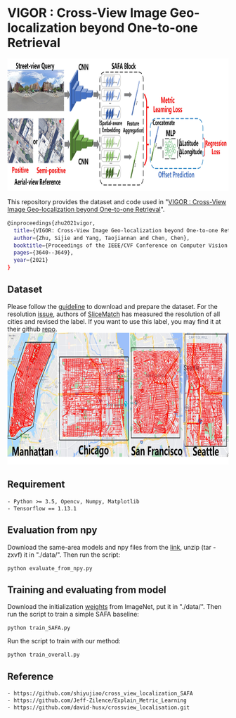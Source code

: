 # VIGOR : Cross-View Image Geo-localization beyond One-to-one Retrieval
<img width=913 height=300 src="data/Architecture.jpg"/>

This repository provides the dataset and code used in "[VIGOR : Cross-View Image Geo-localization beyond One-to-one Retrieval](https://openaccess.thecvf.com/content/CVPR2021/papers/Zhu_VIGOR_Cross-View_Image_Geo-Localization_Beyond_One-to-One_Retrieval_CVPR_2021_paper.pdf)".
```bash
@inproceedings{zhu2021vigor,
  title={VIGOR: Cross-View Image Geo-localization beyond One-to-one Retrieval},
  author={Zhu, Sijie and Yang, Taojiannan and Chen, Chen},
  booktitle={Proceedings of the IEEE/CVF Conference on Computer Vision and Pattern Recognition},
  pages={3640--3649},
  year={2021}
}
```

## Dataset
Please follow the [guideline](./data/DATASET.md) to download and prepare the dataset. For the resolution [issue](https://github.com/Jeff-Zilence/VIGOR/issues/2), authors of [SliceMatch](https://github.com/tudelft-iv/SliceMatch) has measured the resolution of all cities and revised the label. If you want to use this label, you may find it at their github [repo](https://github.com/tudelft-iv/SliceMatch).
<img width=781 height=300 src="data/collection.jpg"/>

## Requirement
	- Python >= 3.5, Opencv, Numpy, Matplotlib
	- Tensorflow == 1.13.1 
	
## Evaluation from npy
Download the same-area models and npy files from the [link](https://drive.google.com/drive/folders/1Mbtuzmvv8U10bIHso2rRcdGKiSImb6rZ?usp=sharing), unzip (tar -zxvf) it in "./data/". Then run the script:

    python evaluate_from_npy.py
    
## Training and evaluating from model
Download the initialization [weights](https://drive.google.com/file/d/1nAHPTq1lbbrseK4uFVgbvM4iL2BazrZ3/view?usp=sharing) from ImageNet, put it in "./data/". Then run the script to train a simple SAFA baseline:

    python train_SAFA.py
    
Run the script to train with our method:

    python train_overall.py
    
## Reference
    - https://github.com/shiyujiao/cross_view_localization_SAFA
	- https://github.com/Jeff-Zilence/Explain_Metric_Learning
	- https://github.com/david-husx/crossview_localisation.git
